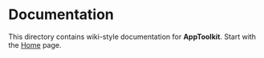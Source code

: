 # Documentation

This directory contains wiki-style documentation for **AppToolkit**. Start with the [Home](wiki/Home.md) page.
